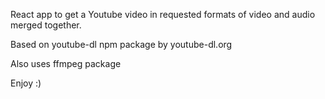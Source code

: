 React app to get a Youtube video in requested formats of video and audio merged together.

Based on youtube-dl npm package by youtube-dl.org

Also uses ffmpeg package

Enjoy :)
